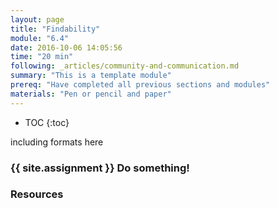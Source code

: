 ```yaml
---
layout: page
title: "Findability"
module: "6.4"
date: 2016-10-06 14:05:56
time: "20 min"
following: _articles/community-and-communication.md
summary: "This is a template module"
prereq: "Have completed all previous sections and modules"
materials: "Pen or pencil and paper"
---
```

* TOC
{:toc}

including formats here

### {{ site.assignment }} Do something!

### Resources
